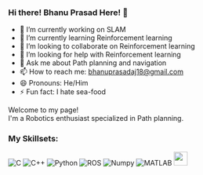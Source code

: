 ### Hi there! Bhanu Prasad Here! 👋

- 🔭 I’m currently working on SLAM
- 🌱 I’m currently learning Reinforcement learning
- 👯 I’m looking to collaborate on Reinforcement learning
- 🤔 I’m looking for help with Reinforcement learning
- 💬 Ask me about Path planning and navigation
- 📫 How to reach me: bhanuprasadaj18@gmail.com
- 😄 Pronouns: He/Him
- ⚡ Fun fact: I hate sea-food

<p>Welcome to my page! </br> I'm a Robotics enthusiast specialized in Path planning. </p>
<h3>My Skillsets:</h3>
<p>

<img alt="C" src="https://img.shields.io/badge/C-%23A8B9CC?logo=C&logoColor=white&logoSize=auto">
<img alt="C++" src="https://img.shields.io/badge/C%2B%2B-%2300599C?logo=C%2B%2B&logoColor=white&logoSize=auto">
<img alt="Python" src="https://img.shields.io/badge/python-%233776AB?logo=python&logoColor=yellow&logoSize=auto"/>
<img alt="ROS" src="https://img.shields.io/badge/ROS-%2322314E?logo=ROS&logoColor=black&logoSize=auto&labelColor=white">
<img alt="Numpy" src="https://img.shields.io/badge/Numpy-blue?logo=numpy&logoColor=yellow&logoSize=auto"/>
<img alt="MATLAB" src="https://img.shields.io/badge/MATLAB-blue?logoSize=auto">
<!-- <img alt="VS Code" src=""> -->
<img src="https://cdn.jsdelivr.net/gh/devicons/devicon@latest/icons/python/python-original-wordmark.svg" height="28" width="28"/>
          